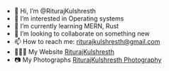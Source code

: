 - 👋 Hi, I’m @RiturajKulshresth
- 👀 I’m interested in Operating systems 
- 🌱 I’m currently learning MERN, Rust
- 💞️ I’m looking to collaborate on something new
- 📫 How to reach me: riturajkulshresth@gmail.com
- 👨🏻‍🦱 My Website [RiturajKulshresth](https://riturajkulshresth.vercel.app/)
- 📷 My Photographs [RiturajKulshresth Photography](https://riturajkulshresth-photography.vercel.app/)

<!---
RiturajKulshresth/RiturajKulshresth is a ✨ special ✨ repository because its `README.md` (this file) appears on your GitHub profile.
You can click the Preview link to take a look at your changes.
--->
